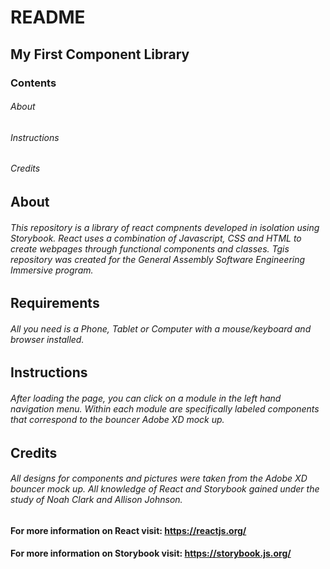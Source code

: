 # README

## My First Component Library

### Contents

###### About

###### Instructions

###### Credits

## About

###### This repository is a library of react compnents developed in isolation using Storybook. React uses a combination of Javascript, CSS and HTML to create webpages through functional components and classes. Tgis repository was created for the General Assembly Software Engineering Immersive program.

## Requirements

###### All you need is a Phone, Tablet or Computer with a mouse/keyboard and browser installed.

## Instructions

###### After loading the page, you can click on a module in the left hand navigation menu. Within each module are specifically labeled components that correspond to the bouncer Adobe XD mock up.

## Credits

###### All designs for components and pictures were taken from the Adobe XD bouncer mock up. All knowledge of React and Storybook gained under the study of Noah Clark and Allison Johnson.

#### For more information on React visit: https://reactjs.org/

#### For more information on Storybook visit: https://storybook.js.org/
